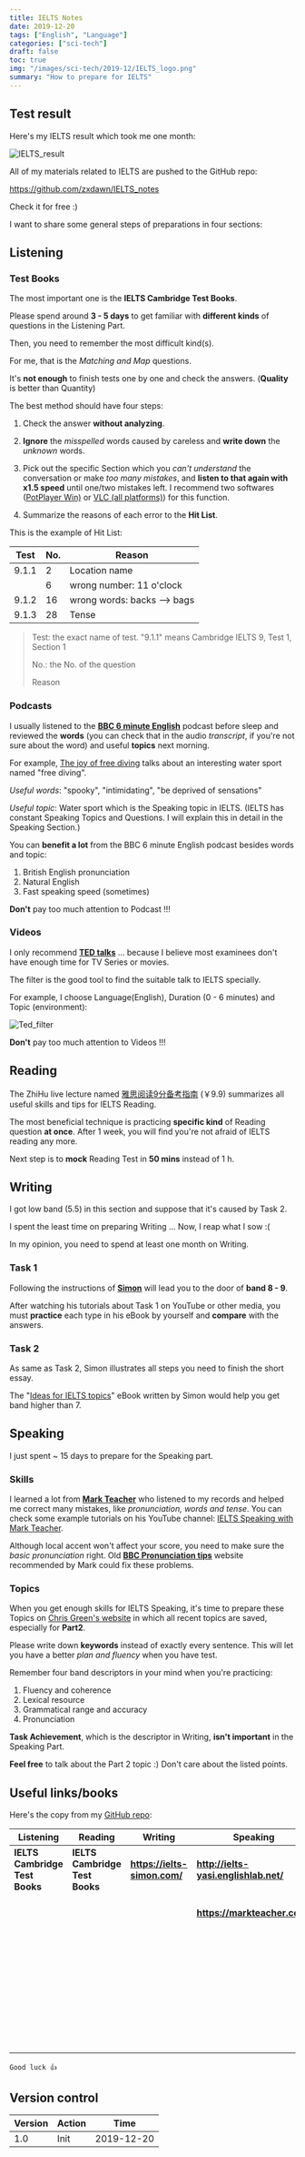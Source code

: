 ```yaml
---
title: IELTS Notes
date: 2019-12-20
tags: ["English", "Language"]
categories: ["sci-tech"]
draft: false
toc: true
img: "/images/sci-tech/2019-12/IELTS_logo.png"
summary: "How to prepare for IELTS"
---
```


## Test result

Here's my IELTS result which took me one month:

![IELTS_result](/images/sci-tech/2019-12/test.png)

All of my materials related to IELTS are pushed to the GitHub repo:

https://github.com/zxdawn/IELTS_notes

Check it for free :)

I want to share some general steps of preparations in four sections:

## Listening

### Test Books

The most important one is the **IELTS Cambridge Test Books**.

Please spend around **3 - 5 days** to get familiar with **different kinds** of questions in the Listening Part.

Then, you need to remember the most difficult kind(s).

For me, that is the *Matching and Map* questions.

It's **not enough** to finish tests one by one and check the answers. (**Quality** is better than Quantity)

The best method should have four steps:

1. Check the answer **without analyzing**.

2. **Ignore** the *misspelled* words caused by careless and **write down** the *unknown* words.

3. Pick out the specific Section which you *can't understand* the conversation or make *too many mistakes*, and **listen to that again with x1.5 speed** until one/two mistakes left. I recommend two softwares ([PotPlayer Win)](https://potplayer.daum.net/) or [VLC (all platforms)](https://www.videolan.org/vlc/index.html)) for this function.

4. Summarize the reasons of each error to the **Hit List**.

This is the example of Hit List:


| Test  | No.  | Reason                      |
| ----- | ---- | --------------------------- |
| 9.1.1 | 2    | Location name               |
|       | 6    | wrong number: 11 o'clock    |
| 9.1.2 | 16   | wrong words: backs --> bags |
| 9.1.3 | 28   | Tense                       |

> Test: the exact name of test. "9.1.1" means Cambridge IELTS 9, Test 1, Section 1
>
> No.: the No. of the question
>
> Reason

### Podcasts

I usually listened to the [**BBC 6 minute English**](http://www.bbc.co.uk/learningenglish/english/features/6-minute-english) podcast before sleep and reviewed the **words** (you can check that in the audio *transcript*, if you're not sure about the word) and useful **topics** next morning.

For example, [The joy of free diving](http://www.bbc.co.uk/learningenglish/english/features/6-minute-english/ep-191128) talks about an interesting water sport named "free diving".

*Useful words*: "spooky", "intimidating", "be deprived of sensations"

*Useful topic*: Water sport which is the Speaking topic in IELTS. (IELTS has constant Speaking Topics and Questions. I will explain this in detail in the Speaking Section.)

You can **benefit a lot** from the BBC 6 minute English podcast besides words and topic:

1. British English pronunciation
2. Natural English
3. Fast speaking speed (sometimes)

**Don't** pay too much attention to Podcast !!!

### Videos

I only recommend [**TED talks**](https://www.ted.com/talks) ... because I believe most examinees don't have enough time for TV Series or movies.

The filter is the good tool to find the suitable talk to IELTS specially.

For example, I choose Language(English), Duration (0 - 6 minutes) and Topic (environment):

![Ted_filter](/images/sci-tech/2019-12/ted_filter.png)

**Don't** pay too much attention to Videos !!!

## Reading

The ZhiHu live lecture named [雅思阅读9分备考指南](https://www.zhihu.com/lives/848533834134880256) (￥9.9) summarizes all useful skills and tips for IELTS Reading.

The most beneficial technique is practicing **specific kind** of Reading question **at once**. After 1 week, you will find you're not afraid of IELTS reading any more.

Next step is to **mock** Reading Test in **50 mins** instead of 1 h.

## Writing

I got low band (5.5) in this section and suppose that it's caused by Task 2.

I spent the least time on preparing Writing ... Now, I reap what I sow :(

In my opinion, you need to spend at least one month on Writing.

### Task 1

Following the instructions of [**Simon**](https://ielts-simon.com/) will lead you to the door of **band 8 - 9**.

After watching his tutorials about Task 1 on YouTube or other media, you must **practice** each type in his eBook by yourself and **compare** with the answers.

### Task 2

As same as Task 2, Simon illustrates all steps you need to finish the short essay.

The "[Ideas for IELTS topics](https://ielts-simon.com/ielts-help-and-english-pr/ielts-ebook.html)" eBook written by Simon would help you get band higher than 7.

## Speaking

I just spent ~ 15 days to prepare for the Speaking part.

### Skills

I learned a lot from [**Mark Teacher**](https://markteacher.com/) who listened to my records and helped me correct many mistakes, like *pronunciation, words and tense*. You can check some example tutorials on his YouTube channel: [IELTS Speaking with Mark Teacher](https://www.youtube.com/channel/UCoiUwUEOeoyNvFO7yJlg1XQ/featured).

Although local accent won't affect your score, you need to make sure the *basic pronunciation* right. Old [**BBC Pronunciation tips**](http://www.bbc.co.uk/worldservice/learningenglish/grammar/pron/) website recommended by Mark could fix these problems.

### Topics

When you get enough skills for IELTS Speaking, it's time to prepare these Topics on [Chris Green's website](http://ielts-yasi.englishlab.net) in which all recent topics are saved, especially for **Part2**.

Please write down **keywords** instead of exactly every sentence. This will let you have a better *plan and fluency* when you have test.

Remember four band descriptors in your mind when you're practicing:

1. Fluency and coherence
2. Lexical resource
3. Grammatical range and accuracy
4. Pronunciation

**Task Achievement**, which is the descriptor in Writing, **isn't important** in the Speaking Part.

**Feel free** to talk about the Part 2 topic :) Don't care about the listed points.

## Useful links/books

Here's the copy from my [GitHub repo](https://github.com/zxdawn/IELTS_notes):

| Listening                      | Reading                        | Writing                      | Speaking                              | Vocabulary                                                   | Resources                                                    |
| ------------------------------ | ------------------------------ | ---------------------------- | ------------------------------------- | ------------------------------------------------------------ | ------------------------------------------------------------ |
| **IELTS Cambridge Test Books** | **IELTS Cambridge Test Books** | **https://ielts-simon.com/** | **http://ielts-yasi.englishlab.net/** | IELTS Cambridge Test Books                                   | **[IELTS preparation](https://www.oxfordonlineenglish.com/free-ielts-preparation-lessons)** |
|                                |                                |                              | **https://markteacher.com/**          | [Academic Word List Exercises](https://dcielts.info/academic-word-list-exercises/) | [The Economist](https://www.economist.com/)                  |
|                                |                                |                              |                                       | [The Academic Word List from the Oxford Advanced Learner's Dictionary](https://www.oxfordlearnersdictionaries.com/us/wordlist/english/academic/) | [BBC 6 minute learning English](http://www.bbc.co.uk/learningenglish/english/features/6-minute-english) |
|                                |                                |                              |                                       | [Word of the Day](https://www.merriam-webster.com/word-of-the-day) | [60-Second Science](https://www.scientificamerican.com/podcast/60-second-science/) |

```
Good luck 👍 
```

## Version control

| Version | Action | Time       |
| ------- | ------ | ---------- |
| 1.0     | Init   | 2019-12-20 |
